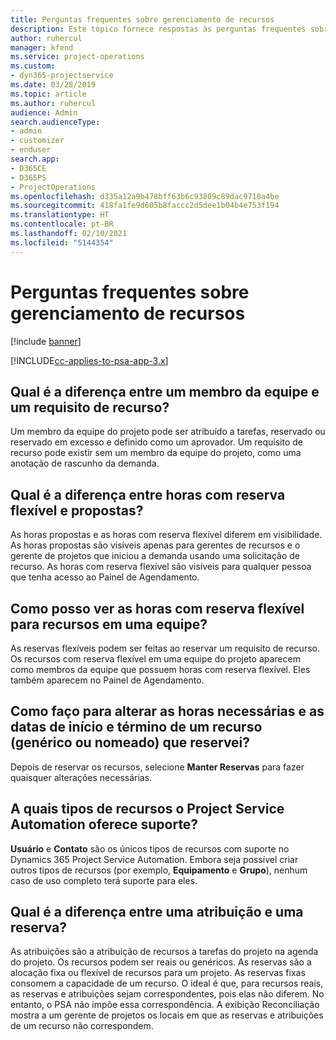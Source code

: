 ```yaml
---
title: Perguntas frequentes sobre gerenciamento de recursos
description: Este tópico fornece respostas às perguntas frequentes sobre gerenciamento de recursos.
author: ruhercul
manager: kfend
ms.service: project-operations
ms.custom:
- dyn365-projectservice
ms.date: 03/28/2019
ms.topic: article
ms.author: ruhercul
audience: Admin
search.audienceType:
- admin
- customizer
- enduser
search.app:
- D365CE
- D365PS
- ProjectOperations
ms.openlocfilehash: d335a12a9b478bff63b6c93809c89dac9718a4be
ms.sourcegitcommit: 418fa1fe9d605b8faccc2d5dee1b04b4e753f194
ms.translationtype: HT
ms.contentlocale: pt-BR
ms.lasthandoff: 02/10/2021
ms.locfileid: "5144354"
---
```

# <a name="resource-management-faq"></a>Perguntas frequentes sobre gerenciamento de recursos

[!include [banner](../includes/psa-now-project-operations.md)]

[!INCLUDE[cc-applies-to-psa-app-3.x](../includes/cc-applies-to-psa-app-3x.md)]

## <a name="what-is-the-difference-between-a-team-member-and-a-resource-requirement"></a>Qual é a diferença entre um membro da equipe e um requisito de recurso?

Um membro da equipe do projeto pode ser atribuído a tarefas, reservado ou reservado em excesso e definido como um aprovador. Um requisito de recurso pode existir sem um membro da equipe do projeto, como uma anotação de rascunho da demanda. 

## <a name="what-is-the-difference-between-proposed-and-soft-booked-hours"></a>Qual é a diferença entre horas com reserva flexível e propostas?

As horas propostas e as horas com reserva flexível diferem em visibilidade. As horas propostas são visíveis apenas para gerentes de recursos e o gerente de projetos que iniciou a demanda usando uma solicitação de recurso. As horas com reserva flexível são visíveis para qualquer pessoa que tenha acesso ao Painel de Agendamento.

## <a name="how-can-i-see-the-soft-booked-hours-for-resources-on-a-team"></a>Como posso ver as horas com reserva flexível para recursos em uma equipe?

As reservas flexíveis podem ser feitas ao reservar um requisito de recurso. Os recursos com reserva flexível em uma equipe do projeto aparecem como membros da equipe que possuem horas com reserva flexível. Eles também aparecem no Painel de Agendamento.

## <a name="how-do-i-change-the-required-hours-and-the-start-and-end-dates-for-a-resource-generic-or-named-that-i-booked"></a>Como faço para alterar as horas necessárias e as datas de início e término de um recurso (genérico ou nomeado) que reservei?

Depois de reservar os recursos, selecione **Manter Reservas** para fazer quaisquer alterações necessárias.

## <a name="what-resources-types-does-project-service-automation-support"></a>A quais tipos de recursos o Project Service Automation oferece suporte?

**Usuário** e **Contato** são os únicos tipos de recursos com suporte no Dynamics 365 Project Service Automation. Embora seja possível criar outros tipos de recursos (por exemplo, **Equipamento** e **Grupo**), nenhum caso de uso completo terá suporte para eles.

## <a name="what-is-the-difference-between-an-assignment-and-a-booking"></a>Qual é a diferença entre uma atribuição e uma reserva?

As atribuições são a atribuição de recursos a tarefas do projeto na agenda do projeto. Os recursos podem ser reais ou genéricos. As reservas são a alocação fixa ou flexível de recursos para um projeto. As reservas fixas consomem a capacidade de um recurso. O ideal é que, para recursos reais, as reservas e atribuições sejam correspondentes, pois elas não diferem. No entanto, o PSA não impõe essa correspondência. A exibição Reconciliação mostra a um gerente de projetos os locais em que as reservas e atribuições de um recurso não correspondem.
